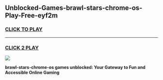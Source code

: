 
## Unblocked-Games-brawl-stars-chrome-os-Play-Free-eyf2m
<h3>
<a href="https://premium76.site?title=brawl-stars-chrome-os&ref=23A">CLICK TO PLAY</a></h3>
<hr>

<h3>
<a href="https://premium76.site?title=brawl-stars-chrome-os&ref=23A">CLICK 2 PLAY</a>
  
</h3>

<a href="https://premium76.site?title=brawl-stars-chrome-os&ref=23A"><img src="https://clearcache.store/games.png"></a>


**brawl-stars-chrome-os games unblocked: Your Gateway to Fun and Accessible Online Gaming**
